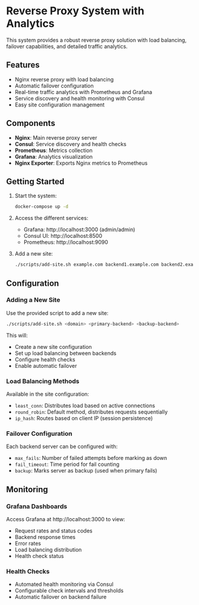 # Reverse Proxy System with Analytics

This system provides a robust reverse proxy solution with load balancing, failover capabilities, and detailed traffic analytics.

## Features

- Nginx reverse proxy with load balancing
- Automatic failover configuration
- Real-time traffic analytics with Prometheus and Grafana
- Service discovery and health monitoring with Consul
- Easy site configuration management

## Components

- **Nginx**: Main reverse proxy server
- **Consul**: Service discovery and health checks
- **Prometheus**: Metrics collection
- **Grafana**: Analytics visualization
- **Nginx Exporter**: Exports Nginx metrics to Prometheus

## Getting Started

1. Start the system:
   ```bash
   docker-compose up -d
   ```

2. Access the different services:
   - Grafana: http://localhost:3000 (admin/admin)
   - Consul UI: http://localhost:8500
   - Prometheus: http://localhost:9090

3. Add a new site:
   ```bash
   ./scripts/add-site.sh example.com backend1.example.com backend2.example.com
   ```

## Configuration

### Adding a New Site

Use the provided script to add a new site:

```bash
./scripts/add-site.sh <domain> <primary-backend> <backup-backend>
```

This will:
- Create a new site configuration
- Set up load balancing between backends
- Configure health checks
- Enable automatic failover

### Load Balancing Methods

Available in the site configuration:
- `least_conn`: Distributes load based on active connections
- `round_robin`: Default method, distributes requests sequentially
- `ip_hash`: Routes based on client IP (session persistence)

### Failover Configuration

Each backend server can be configured with:
- `max_fails`: Number of failed attempts before marking as down
- `fail_timeout`: Time period for fail counting
- `backup`: Marks server as backup (used when primary fails)

## Monitoring

### Grafana Dashboards

Access Grafana at http://localhost:3000 to view:
- Request rates and status codes
- Backend response times
- Error rates
- Load balancing distribution
- Health check status

### Health Checks

- Automated health monitoring via Consul
- Configurable check intervals and thresholds
- Automatic failover on backend failure
